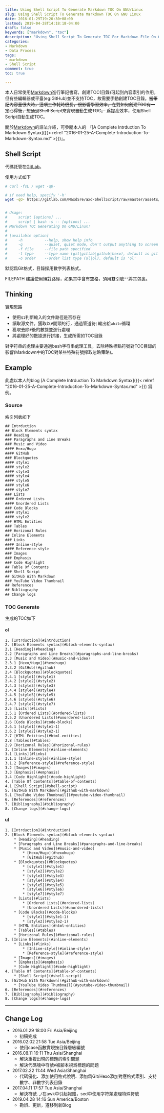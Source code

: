 ```yaml
---
title: Using Shell Script To Generate Markdown TOC On GNU/Linux
slug: Using Shell Script To Generate Markdown TOC On GNU Linux
date: 2016-01-29T19:20:30+08:00
lastmod: 2019-04-28T14:18:18-04:00
draft: false
keywords: ["markdown", "toc"]
description: "Using Shell Script To Generate TOC For Markdown File On GNU/Linux"
categories:
- Markdown
- Data Process
tags:
- markdown
- Shell Script
comment: true
toc: true

---
```


本人日常使用[Markdown][markdown]進行筆記書寫，創建TOC(目錄)可起到內容索引的作用，但有些編輯器或平臺(eg:GitHub)並不支持TOC，故需要手動創建TOC目錄。~~當筆記內容量很大時，這項工作耗時很長，很影響學習效率。在對如何創建TOC有一定心得後，想通過Shell Script來實現自動生成TOC。~~ 爲提高效率，使用Shell Script自動生成TOC。

關於[Markdown][markdown]的語法介紹，可參閱本人的 『[A Complete Intrduction To Markdown Syntax]({{< relref "2016-01-25-A-Complete-Introduction-To-Markdown-Syntax.md" >}})』。

<!--more-->

## Shell Script
代碼託管在[GitLab](https://gitlab.com/MaxdSre/axd-ShellScript/blob/master/assets/tool/markdownTOCGeneration.sh)。

使用方式如下

```bash
# curl -fsL / wget -qO-

# if need help, specify '-h'
wget -qO- https://gitlab.com/MaxdSre/axd-ShellScript/raw/master/assets/tool/markdownTOCGeneration.sh | bash -s --


# Usage:
#     script [options] ...
#     script | bash -s -- [options] ...
# Markdown TOC Generating On GNU/Linux!
#
# [available option]
#     -h          --help, show help info
#     -q          --quiet, quiet mode, don't output anything to screen
#     -f file     --file path specified
#     -t type     --type name (git|gitlab|github|hexo), default is git
#     -o order    --order list type (ul|ol), default is 'ol'
```

默認爲Git格式，目錄採用數字列表格式。

FILEPATH 建議使用絕對路徑，如果其中含有空格，須用雙引號`""`將其包裹。

## Thinking
實現思路

* 使用`$1`判斷輸入的文件路徑是否存在
* 讀取源文件，獲取以`#`開頭的行，通過管道符`|`輸出給`while`循環
* 獲取去除`#`後的數據並進行處理
* 將處理好的數據進行拼接，生成所需的TOC目錄

對字符串的處理主要通過bash字符串處理工具，去除特殊標點符號對TOC目錄的影響(Markdown中的TOC對某些特殊符號採取忽略策略)。


## Example
此處以本人的blog [A Complete Intrduction To Markdown Syntax]({{< relref "2016-01-25-A-Complete-Introduction-To-Markdown-Syntax.md" >}}) 爲例。

### Source
索引列表如下

```txt
## Intrduction
## Block Elements syntax
### Heading
### Paragraphs and Line Breaks
### Music and Video
#### Hexo/Hugo
#### GitHub
### Blockquotes
#### style1
#### style2
#### style3
#### style4
#### style5
#### style6
#### style7
### Lists
#### Ordered Lists
#### Unordered Lists
### Code Blocks
#### style1
#### style2
### HTML Entities
### Tables
### Horizonal Rules
## Inline Elements
### Links
#### Inline-style
#### Reference-style
### Images
### Emphasis
### Code Highlight
## Table Of Contents
### Shell Script
## GitHub With Markdown
### YouTube Video Thumbnail
## References
## Bibliography
## Change logs
```

### TOC Generate
生成的TOC如下

#### ol
```txt
1. [Intrduction](#intrduction)  
2. [Block Elements syntax](#block-elements-syntax)  
2.1 [Heading](#heading)  
2.2 [Paragraphs and Line Breaks](#paragraphs-and-line-breaks)  
2.3 [Music and Video](#music-and-video)  
2.3.1 [Hexo/Hugo](#hexohugo)  
2.3.2 [GitHub](#github)  
2.4 [Blockquotes](#blockquotes)  
2.4.1 [style1](#style1)  
2.4.2 [style2](#style2)  
2.4.3 [style3](#style3)  
2.4.4 [style4](#style4)  
2.4.5 [style5](#style5)  
2.4.6 [style6](#style6)  
2.4.7 [style7](#style7)  
2.5 [Lists](#lists)  
2.5.1 [Ordered Lists](#ordered-lists)  
2.5.2 [Unordered Lists](#unordered-lists)  
2.6 [Code Blocks](#code-blocks)  
2.6.1 [style1](#style1-1)  
2.6.2 [style2](#style2-1)  
2.7 [HTML Entities](#html-entities)  
2.8 [Tables](#tables)  
2.9 [Horizonal Rules](#horizonal-rules)  
3. [Inline Elements](#inline-elements)  
3.1 [Links](#links)  
3.1.1 [Inline-style](#inline-style)  
3.1.2 [Reference-style](#reference-style)  
3.2 [Images](#images)  
3.3 [Emphasis](#emphasis)  
3.4 [Code Highlight](#code-highlight)  
4. [Table Of Contents](#table-of-contents)  
4.1 [Shell Script](#shell-script)  
5. [GitHub With Markdown](#github-with-markdown)  
5.1 [YouTube Video Thumbnail](#youtube-video-thumbnail)  
6. [References](#references)  
7. [Bibliography](#bibliography)  
8. [Change logs](#change-logs)  
```

#### ul

```txt
1. [Intrduction](#intrduction)  
2. [Block Elements syntax](#block-elements-syntax)  
    * [Heading](#heading)  
    * [Paragraphs and Line Breaks](#paragraphs-and-line-breaks)  
    * [Music and Video](#music-and-video)  
        * [Hexo/Hugo](#hexohugo)  
        * [GitHub](#github)  
    * [Blockquotes](#blockquotes)  
        * [style1](#style1)  
        * [style2](#style2)  
        * [style3](#style3)  
        * [style4](#style4)  
        * [style5](#style5)  
        * [style6](#style6)  
        * [style7](#style7)  
    * [Lists](#lists)  
        * [Ordered Lists](#ordered-lists)  
        * [Unordered Lists](#unordered-lists)  
    * [Code Blocks](#code-blocks)  
        * [style1](#style1-1)  
        * [style2](#style2-1)  
    * [HTML Entities](#html-entities)  
    * [Tables](#tables)  
    * [Horizonal Rules](#horizonal-rules)  
3. [Inline Elements](#inline-elements)  
    * [Links](#links)  
        * [Inline-style](#inline-style)  
        * [Reference-style](#reference-style)  
    * [Images](#images)  
    * [Emphasis](#emphasis)  
    * [Code Highlight](#code-highlight)  
4. [Table Of Contents](#table-of-contents)  
    * [Shell Script](#shell-script)  
5. [GitHub With Markdown](#github-with-markdown)  
    * [YouTube Video Thumbnail](#youtube-video-thumbnail)  
6. [References](#references)  
7. [Bibliography](#bibliography)  
8. [Change logs](#change-logs)  
```

---
## Change Log
* 2016.01.29 18:00 Fri Asia/Beijing
    * 初稿完成
* 2016.02.02 21:58 Tue Asia/Beijing
    * 使用case函數實現按目錄層級編號
* 2016.08.11 16:11 Thu Asia/Shanghai
    * 解決重複出現的標題的索引問題
    * 解決代碼塊中符號`#`被腳本視爲標題的問題
* 2017.02.22 11:44 Wed Asia/Shanghai
    * 代碼優化、添加使用格式說明、添加爲Git/Hexo添加對應格式索引、支持數字、非數字列表目錄
* 2017.04.11 17:57 Tue Asia/Shanghai
    * 解決符號`.`,`/`在awk中引起報錯，sed中使用字符類處理特殊符號
* 2019.04.28 14:16 Sun America/Boston
    * 勘誤、更新，遷移到新Blog


[markdown]:https://daringfireball.net/projects/markdown/ "Markdown"

<!-- End -->
